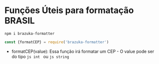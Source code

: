 # Funções Úteis para formatação BRASIL

```shell
npm i brazuka-formatter
```

```js
const {formatCEP} = require('brazuka-formatter')
```

- formatCEP(value): 
		Essa função irá formatar um CEP - O value pode ser do tipo ```js int ``` ou ```js string```